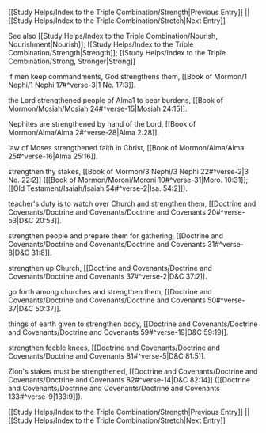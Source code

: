 [[Study Helps/Index to the Triple Combination/Strength|Previous Entry]]  ||  [[Study Helps/Index to the Triple Combination/Stretch|Next Entry]]

 See also [[Study Helps/Index to the Triple Combination/Nourish, Nourishment|Nourish]]; [[Study Helps/Index to the Triple Combination/Strength|Strength]]; [[Study Helps/Index to the Triple Combination/Strong, Stronger|Strong]]

 if men keep commandments, God strengthens them, [[Book of Mormon/1 Nephi/1 Nephi 17#^verse-3|1 Ne. 17:3]].

 the Lord strengthened people of Alma1 to bear burdens, [[Book of Mormon/Mosiah/Mosiah 24#^verse-15|Mosiah 24:15]].

 Nephites are strengthened by hand of the Lord, [[Book of Mormon/Alma/Alma 2#^verse-28|Alma 2:28]].

 law of Moses strengthened faith in Christ, [[Book of Mormon/Alma/Alma 25#^verse-16|Alma 25:16]].

 strengthen thy stakes, [[Book of Mormon/3 Nephi/3 Nephi 22#^verse-2|3 Ne. 22:2]] ([[Book of Mormon/Moroni/Moroni 10#^verse-31|Moro. 10:31]]; [[Old Testament/Isaiah/Isaiah 54#^verse-2|Isa. 54:2]]).

 teacher's duty is to watch over Church and strengthen them, [[Doctrine and Covenants/Doctrine and Covenants/Doctrine and Covenants 20#^verse-53|D&C 20:53]].

 strengthen people and prepare them for gathering, [[Doctrine and Covenants/Doctrine and Covenants/Doctrine and Covenants 31#^verse-8|D&C 31:8]].

 strengthen up Church, [[Doctrine and Covenants/Doctrine and Covenants/Doctrine and Covenants 37#^verse-2|D&C 37:2]].

 go forth among churches and strengthen them, [[Doctrine and Covenants/Doctrine and Covenants/Doctrine and Covenants 50#^verse-37|D&C 50:37]].

 things of earth given to strengthen body, [[Doctrine and Covenants/Doctrine and Covenants/Doctrine and Covenants 59#^verse-19|D&C 59:19]].

 strengthen feeble knees, [[Doctrine and Covenants/Doctrine and Covenants/Doctrine and Covenants 81#^verse-5|D&C 81:5]].

 Zion's stakes must be strengthened, [[Doctrine and Covenants/Doctrine and Covenants/Doctrine and Covenants 82#^verse-14|D&C 82:14]] ([[Doctrine and Covenants/Doctrine and Covenants/Doctrine and Covenants 133#^verse-9|133:9]]).

[[Study Helps/Index to the Triple Combination/Strength|Previous Entry]]  ||  [[Study Helps/Index to the Triple Combination/Stretch|Next Entry]]